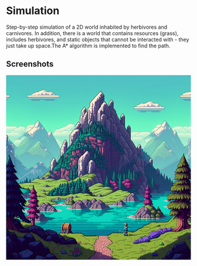 # Simulation
Step-by-step simulation of a 2D world inhabited by herbivores and carnivores. In addition, there is a world that contains resources (grass), includes herbivores, and static objects that cannot be interacted with - they just take up space.The A* algorithm is implemented to find the path.



## Screenshots

![App Screenshot](https://github.com/gassion88/Simulation/blob/master/src/main/java/resources/images/readme.png?raw=true)
